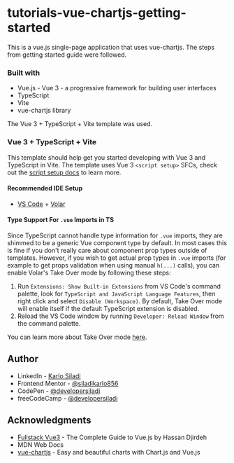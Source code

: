 # tutorials-vue-chartjs-getting-started
This is a vue.js single-page application that uses vue-chartjs. The steps from getting started guide were followed.



### Built with
- Vue.js - Vue 3 - a progressive framework for building user interfaces
- TypeScript
- Vite
- vue-chartjs library

The Vue 3 + TypeScript + Vite template was used.
### Vue 3 + TypeScript + Vite

This template should help get you started developing with Vue 3 and TypeScript in Vite. The template uses Vue 3 `<script setup>` SFCs, check out the [script setup docs](https://v3.vuejs.org/api/sfc-script-setup.html#sfc-script-setup) to learn more.

#### Recommended IDE Setup

- [VS Code](https://code.visualstudio.com/) + [Volar](https://marketplace.visualstudio.com/items?itemName=Vue.volar)

#### Type Support For `.vue` Imports in TS

Since TypeScript cannot handle type information for `.vue` imports, they are shimmed to be a generic Vue component type by default. In most cases this is fine if you don't really care about component prop types outside of templates. However, if you wish to get actual prop types in `.vue` imports (for example to get props validation when using manual `h(...)` calls), you can enable Volar's Take Over mode by following these steps:

1. Run `Extensions: Show Built-in Extensions` from VS Code's command palette, look for `TypeScript and JavaScript Language Features`, then right click and select `Disable (Workspace)`. By default, Take Over mode will enable itself if the default TypeScript extension is disabled.
2. Reload the VS Code window by running `Developer: Reload Window` from the command palette.

You can learn more about Take Over mode [here](https://github.com/johnsoncodehk/volar/discussions/471).

## Author

- LinkedIn - [Karlo Siladi](https://www.linkedin.com/in/karlosiladi/)
- Frontend Mentor - [@siladikarlo856](https://www.frontendmentor.io/profile/siladikarlo856)
- CodePen - [@developersiladi](https://codepen.io/developersiladi/)
- freeCodeCamp - [@developersiladi](https://www.freecodecamp.org/developersiladi)

## Acknowledgments
- [Fullstack Vue3](https://www.newline.co/vue) - The Complete Guide to Vue.js by Hassan Djirdeh
- MDN Web Docs
- [vue-chartjs](https://vue-chartjs.org/) - Easy and beautiful charts with Chart.js and Vue.js